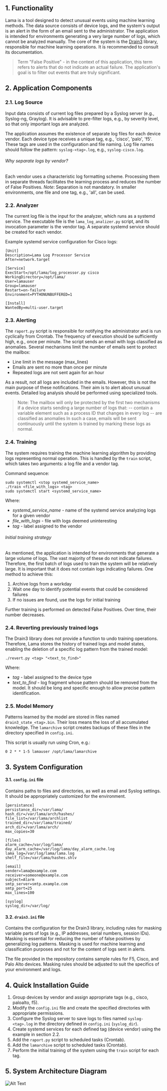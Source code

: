 ## 1. Functionality

Lama is a tool designed to detect unusual events using machine learning methods. The data source consists of device logs, and the system's output is an alert in the form of an email sent to the administrator. The application is intended for environments generating a very large number of logs, which cannot be analyzed manually. The core of the system is the [Drain3] library, responsible for machine learning operations. It is recommended to consult its documentation.

> Term "False Positive" - in the context of this application, this term refers to alerts that do not indicate an actual failure. The application's goal is to filter out events that are truly significant.

## 2. Application Components

### 2.1. Log Source

Input data consists of current log files prepared by a Syslog server (e.g., Syslog-ng, Graylog). It is advisable to pre-filter logs, e.g., by severity level, so that only important logs are analyzed.

The application assumes the existence of separate log files for each device vendor. Each device type receives a unique tag, e.g., 'cisco', 'palo', 'f5'. These tags are used in the configuration and file naming. Log file names should follow the pattern: `syslog-<tag>.log`, e.g., `syslog-cisco.log`.

###### Why separate logs by vendor?

Each vendor uses a characteristic log formatting scheme. Processing them in separate threads facilitates the learning process and reduces the number of False Positives.
*Note*: Separation is not mandatory. In smaller environments, one file and one tag, e.g., 'all', can be used.

### 2.2. Analyzer

The current log file is the input for the analyzer, which runs as a systemd service. The executable file is the `lama_log_analizer.py` script, and its invocation parameter is the vendor tag. A separate systemd service should be created for each vendor.

Example systemd service configuration for Cisco logs:

```
[Unit]
Description=Lama Log Processor Service
After=network.target

[Service]
ExecStart=/opt/lama/log_processor.py cisco
WorkingDirectory=/opt/lama/
User=lamauser
Group=lamauser
Restart=on-failure
Environment=PYTHONUNBUFFERED=1

[Install]
WantedBy=multi-user.target
```

### 2.3. Alerting

The `raport.py` script is responsible for notifying the administrator and is run cyclically from Crontab. The frequency of execution should be sufficiently high, e.g., once per minute. The script sends an email with logs classified as anomalies. Several mechanisms limit the number of emails sent to protect the mailbox:

* Line limit in the message (max\_lines)
* Emails are sent no more than once per minute
* Repeated logs are not sent again for an hour

As a result, not all logs are included in the emails. However, this is not the main purpose of these notifications. Their aim is to alert about unusual events. Detailed log analysis should be performed using specialized tools.

> Note: The mailbox will only be protected by the first two mechanisms if a device starts sending a large number of logs that:
> \-- contain a variable element such as a process ID that changes in every log
> \-- are classified as anomalies
> In such a case, emails will be sent continuously until the system is trained by marking these logs as normal.

### 2.4. Training

The system requires training the machine learning algorithm by providing logs representing normal operation. This is handled by the `train` script, which takes two arguments: a log file and a vendor tag.

Command sequence:

```
sudo systemctl <stop systemd_service_name>
./train <file_with_logs> <tag>
sudo systemctl start <systemd_service_name>
```

Where:

* *systemd\_service\_name* - name of the systemd service analyzing logs for a given vendor
* *file\_with\_logs* - file with logs deemed uninteresting
* *tag* - label assigned to the vendor

###### Initial training strategy

As mentioned, the application is intended for environments that generate a large volume of logs. The vast majority of these do not indicate failures. Therefore, the first batch of logs used to train the system will be relatively large. It is important that it does not contain logs indicating failures. One method to achieve this:

1. Archive logs from a workday
2. Wait one day to identify potential events that could be considered failures
3. If no issues are found, use the logs for initial training

Further training is performed on detected False Positives. Over time, their number decreases.

### 2.4. Reverting previously trained logs

The Drain3 library does not provide a function to undo training operations. Therefore, Lama stores the history of trained logs and model states, enabling the deletion of a specific log pattern from the trained model:

```
./revert.py <tag> "<text_to_find>"
```

Where:

* *tag* - label assigned to the device type
* *text\_to\_find* - log fragment whose pattern should be removed from the model. It should be long and specific enough to allow precise pattern identification.

### 2.5. Model Memory

Patterns learned by the model are stored in files named `drain3_state_<tag>.bin`. Their loss means the loss of all accumulated knowledge. The `lamarchive` script creates backups of these files in the directory specified in `config.ini`.

This script is usually run using Cron, e.g.:

```
0 2 * * 1-5 lamauser /opt/lama/lamarchive
```

## 3. System Configuration

#### 3.1. `config.ini` file

Contains paths to files and directories, as well as email and Syslog settings. It should be appropriately customized for the environment.

```
[persistance]
persistance_dir=/var/lama/
hash_dir=/var/lama/arch/hashes/
file_list=/var/lama/archlist
trained_dir=/var/lama/trained/
arch_dir=/var/lama/arch/
max_copies=30

[files]
alarm_cache=/var/log/lama/
day_alarm_cache=/var/log/lama/day_alarm_cache.log
lama_log=/var/log/lama/lama.log
shelf_file=/var/lama/hashes.shlv

[email]
sender=lama@example.com
receiver=someone@example.com
subject=Alarm
smtp_server=smtp.example.com
smtp_port=25
max_lines=100

[syslog]
syslog_dir=/var/log/
```

#### 3.2. `drain3.ini` file

Contains the configuration for the Drain3 library, including rules for masking variable parts of logs (e.g., IP addresses, serial numbers, session IDs). Masking is essential for reducing the number of false positives by generalizing log patterns. Masking is used for machine learning and classification purposes and not for the content of logs sent in alerts.

The file provided in the repository contains sample rules for F5, Cisco, and Palo Alto devices. Masking rules should be adjusted to suit the specifics of your environment and logs.

## 4. Quick Installation Guide

1. Group devices by vendor and assign appropriate tags (e.g., cisco, paloalto, f5).
2. Modify the `config.ini` file and create the specified directories with appropriate permissions.
3. Configure the Syslog server to save logs to files named `syslog-<tag>.log` in the directory defined in `config.ini` (`syslog_dir`).
4. Create systemd services for each defined tag (device vendor) using the example in section 2.2.
5. Add the `raport.py` script to scheduled tasks (Crontab).
6. Add the `lamarchive` script to scheduled tasks (Crontab).
7. Perform the initial training of the system using the `train` script for each tag.

## 5. System Architecture Diagram

![Alt Text](schema.jpg)

[//]: # "Library links"
[Drain3]: https://github.com/logpai/Drain3
